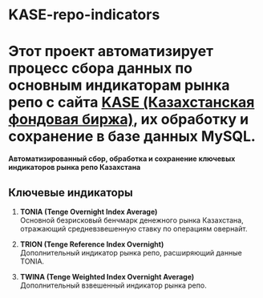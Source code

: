 # KASE-repo-indicators

# Этот проект автоматизирует процесс сбора данных по основным индикаторам рынка репо с сайта [KASE (Казахстанская фондовая биржа)](https://kase.kz), их обработку и сохранение в базе данных MySQL.

**Автоматизированный сбор, обработка и сохранение ключевых индикаторов рынка репо Казахстана**



## Ключевые индикаторы

1. **TONIA (Tenge Overnight Index Average)**  
   Основной безрисковый бенчмарк денежного рынка Казахстана, отражающий средневзвешенную ставку по операциям овернайт.

2. **TRION (Tenge Reference Index Overnight)**  
   Дополнительный индикатор рынка репо, расширяющий данные TONIA.

3. **TWINA (Tenge Weighted Index Overnight Average)**  
   Дополнительный взвешенный индикатор рынка репо.
